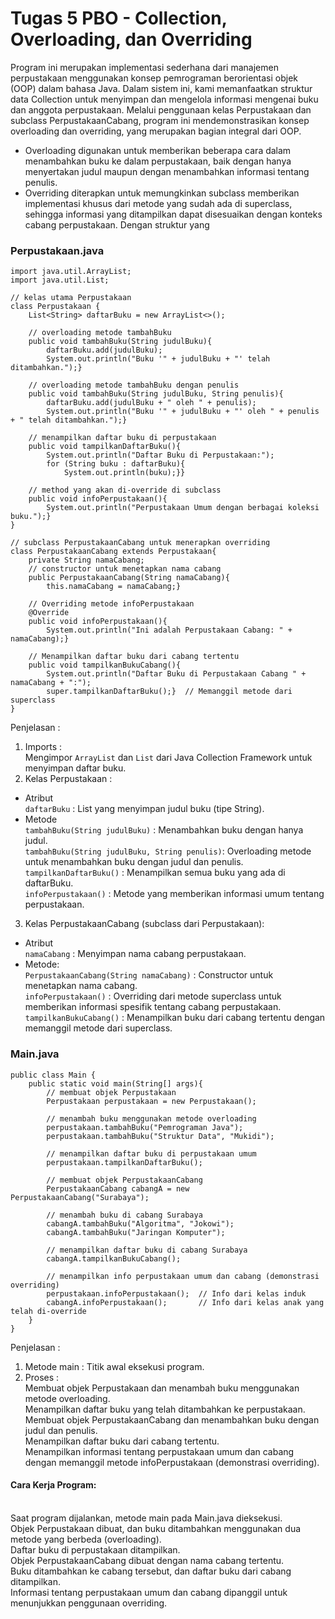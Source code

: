 # Tugas 5 PBO - Collection, Overloading, dan Overriding

Program ini merupakan implementasi sederhana dari manajemen perpustakaan menggunakan konsep pemrograman berorientasi objek (OOP) dalam bahasa Java. Dalam sistem ini, kami memanfaatkan struktur data Collection untuk menyimpan dan mengelola informasi mengenai buku dan anggota perpustakaan. Melalui penggunaan kelas Perpustakaan dan subclass PerpustakaanCabang, program ini mendemonstrasikan konsep overloading dan overriding, yang merupakan bagian integral dari OOP.
<br/>
- Overloading digunakan untuk memberikan beberapa cara dalam menambahkan buku ke dalam perpustakaan, baik dengan hanya menyertakan judul maupun dengan menambahkan informasi tentang penulis.
- Overriding diterapkan untuk memungkinkan subclass memberikan implementasi khusus dari metode yang sudah ada di superclass, sehingga informasi yang ditampilkan dapat disesuaikan dengan konteks cabang perpustakaan.
Dengan struktur yang 

### Perpustakaan.java
```
import java.util.ArrayList;
import java.util.List;

// kelas utama Perpustakaan
class Perpustakaan {
    List<String> daftarBuku = new ArrayList<>();

    // overloading metode tambahBuku
    public void tambahBuku(String judulBuku){
        daftarBuku.add(judulBuku);
        System.out.println("Buku '" + judulBuku + "' telah ditambahkan.");}

    // overloading metode tambahBuku dengan penulis
    public void tambahBuku(String judulBuku, String penulis){
        daftarBuku.add(judulBuku + " oleh " + penulis);
        System.out.println("Buku '" + judulBuku + "' oleh " + penulis + " telah ditambahkan.");}

    // menampilkan daftar buku di perpustakaan
    public void tampilkanDaftarBuku(){
        System.out.println("Daftar Buku di Perpustakaan:");
        for (String buku : daftarBuku){
            System.out.println(buku);}}

    // method yang akan di-override di subclass
    public void infoPerpustakaan(){
        System.out.println("Perpustakaan Umum dengan berbagai koleksi buku.");}
}

// subclass PerpustakaanCabang untuk menerapkan overriding
class PerpustakaanCabang extends Perpustakaan{
    private String namaCabang;
    // constructor untuk menetapkan nama cabang
    public PerpustakaanCabang(String namaCabang){
        this.namaCabang = namaCabang;}

    // Overriding metode infoPerpustakaan
    @Override
    public void infoPerpustakaan(){
        System.out.println("Ini adalah Perpustakaan Cabang: " + namaCabang);}

    // Menampilkan daftar buku dari cabang tertentu
    public void tampilkanBukuCabang(){
        System.out.println("Daftar Buku di Perpustakaan Cabang " + namaCabang + ":");
        super.tampilkanDaftarBuku();}  // Memanggil metode dari superclass
}
```

Penjelasan :
1. Imports :
   <br />Mengimpor `ArrayList` dan `List` dari Java Collection Framework untuk menyimpan daftar buku.
3. Kelas Perpustakaan :
- Atribut
  <br />`daftarBuku` : List yang menyimpan judul buku (tipe String).
- Metode
  <br />`tambahBuku(String judulBuku)` : Menambahkan buku dengan hanya judul.
  <br />`tambahBuku(String judulBuku, String penulis)`: Overloading metode untuk menambahkan buku dengan judul dan penulis.
  <br />`tampilkanDaftarBuku()` : Menampilkan semua buku yang ada di daftarBuku.
  <br />`infoPerpustakaan()` : Metode yang memberikan informasi umum tentang perpustakaan.

3. Kelas PerpustakaanCabang (subclass dari Perpustakaan):
- Atribut
  <br />`namaCabang` : Menyimpan nama cabang perpustakaan.
- Metode:
  <br />`PerpustakaanCabang(String namaCabang)` : Constructor untuk menetapkan nama cabang.
  <br />`infoPerpustakaan()` : Overriding dari metode superclass untuk memberikan informasi spesifik tentang cabang perpustakaan.
  <br />`tampilkanBukuCabang()` : Menampilkan buku dari cabang tertentu dengan memanggil metode dari superclass.

### Main.java
```
public class Main {
    public static void main(String[] args){
        // membuat objek Perpustakaan
        Perpustakaan perpustakaan = new Perpustakaan();

        // menambah buku menggunakan metode overloading
        perpustakaan.tambahBuku("Pemrograman Java");
        perpustakaan.tambahBuku("Struktur Data", "Mukidi");

        // menampilkan daftar buku di perpustakaan umum
        perpustakaan.tampilkanDaftarBuku();

        // membuat objek PerpustakaanCabang
        PerpustakaanCabang cabangA = new PerpustakaanCabang("Surabaya");

        // menambah buku di cabang Surabaya
        cabangA.tambahBuku("Algoritma", "Jokowi");
        cabangA.tambahBuku("Jaringan Komputer");

        // menampilkan daftar buku di cabang Surabaya
        cabangA.tampilkanBukuCabang();

        // menampilkan info perpustakaan umum dan cabang (demonstrasi overriding)
        perpustakaan.infoPerpustakaan();  // Info dari kelas induk
        cabangA.infoPerpustakaan();       // Info dari kelas anak yang telah di-override
    }
}
```
Penjelasan :
1. Metode main : Titik awal eksekusi program.
2. Proses :
<br/>Membuat objek Perpustakaan dan menambah buku menggunakan metode overloading.
<br/>Menampilkan daftar buku yang telah ditambahkan ke perpustakaan.
<br/>Membuat objek PerpustakaanCabang dan menambahkan buku dengan judul dan penulis.
<br/>Menampilkan daftar buku dari cabang tertentu.
<br/>Menampilkan informasi tentang perpustakaan umum dan cabang dengan memanggil metode infoPerpustakaan (demonstrasi overriding).

#### Cara Kerja Program:
<br/>Saat program dijalankan, metode main pada Main.java dieksekusi.
<br/>Objek Perpustakaan dibuat, dan buku ditambahkan menggunakan dua metode yang berbeda (overloading).
<br/>Daftar buku di perpustakaan ditampilkan.
<br/>Objek PerpustakaanCabang dibuat dengan nama cabang tertentu.
<br/>Buku ditambahkan ke cabang tersebut, dan daftar buku dari cabang ditampilkan.
<br/>Informasi tentang perpustakaan umum dan cabang dipanggil untuk menunjukkan penggunaan overriding.
